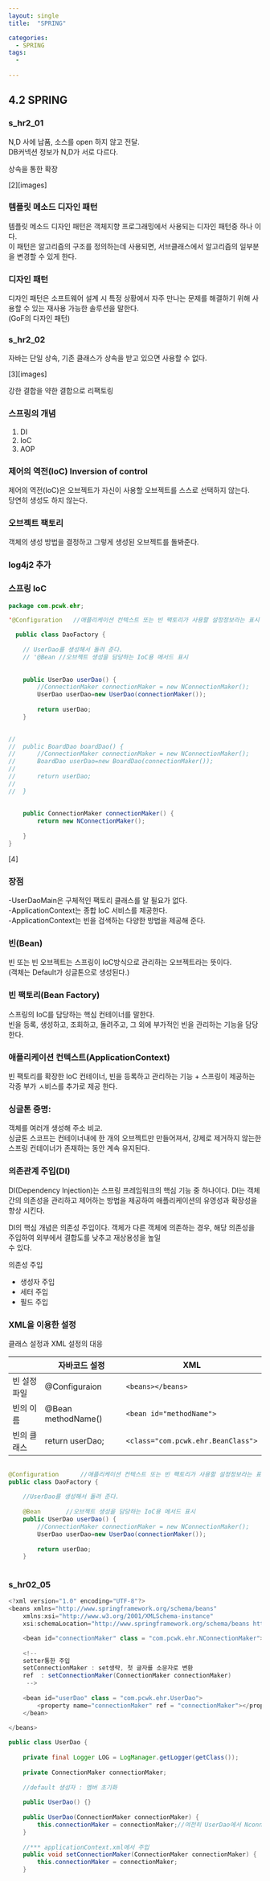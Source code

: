 ```yaml
---
layout: single
title:  "SPRING"

categories:
  - SPRING
tags:
  - 
  
---
```

4.2 SPRING 
---

### s_hr2_01

N,D 사에 납품, 소스를 open 하지 않고 전달.  
DB커넥션 정보가 N,D가 서로 다르다.

상속을 통한 확장

[2][images]

### 템플릿 메소드 디자인 패턴

템플릿 메소드 디자인 패턴은 객체지향 프로그래밍에서 사용되는 디자인 패턴중 하나 이다.  
이 패턴은 알고리즘의 구조를 정의하는데 사용되면, 서브클래스에서 알고리즘의 일부분을 변경할 수 있게 한다.

### 디자인 패턴

디자인 패턴은 소프트웨어 설계 시 특정 상황에서 자주 만나는 문제를 해결하기 위해 사용할 수 있는 재사용 가능한 솔루션을 말한다.  
(GoF의 다자인 패턴)

### s_hr2_02

자바는 단일 상속, 기존 클래스가 상속을 받고 있으면 사용할 수 없다.  

[3][images]

강한 결합을 약한 결합으로 리팩토링


### 스프링의 개념

1. DI
2. IoC
3. AOP

### 제어의 역전(IoC) Inversion of control

제어의 역전(IoC)은 오브젝트가 자신이 사용할 오브젝트를 스스로 선택하지 않는다.  
당연히 생성도 하지 않는다.

### 오브젝트 팩토리

객체의 생성 방법을 결정하고 그렇게 생성된 오브젝트를 돌봐준다.

### log4j2 추가


### 스프링 IoC

```java
package com.pcwk.ehr;

'@Configuration   //애플리케이션 컨텍스트 또는 빈 팩토리가 사용할 설정정보라는 표시

  public class DaoFactory {
	
	// UserDao를 생성해서 돌려 준다.
	// '@Bean //오브젝트 생성을 담당하는 IoC용 메서드 표시
	
  
	public UserDao userDao() {
		//ConnectionMaker connectionMaker = new NConnectionMaker();
		UserDao userDao=new UserDao(connectionMaker());
		
		return userDao;
	}
	

//	
//	public BoardDao boardDao() {
//		//ConnectionMaker connectionMaker = new NConnectionMaker();
//		BoardDao userDao=new BoardDao(connectionMaker());
//		
//		return userDao;
//		
//	}
	
	
	public ConnectionMaker connectionMaker() {
		return new NConnectionMaker();
		
	}
}

```

[4]

### 장점

-UserDaoMain은 구체적인 팩토리 클래스를 알 필요가 없다.  
-ApplicationContext는 종합 IoC 서비스를 제공한다.  
-ApplicationContext는 빈을 검색하는 다양한 방법을 제공해 준다.

### 빈(Bean)

빈 또는 빈 오브젝트는 스프링이 IoC방식으로 관리하는 오브젝트라는 뜻이다.  
(객체는 Default가 싱글톤으로 생성된다.)

### 빈 팩토리(Bean Factory)

스프링의 IoC를 담당하는 핵심 컨테이너를 말한다.  
빈을 등록, 생성하고, 조회하고, 돌려주고, 그 외에 부가적인 빈을 관리하는 기능을 담당한다.

### 애플리케이션 컨텍스트(ApplicationContext)

빈 팩토리를 확장한 IoC 컨테이너, 빈을 등록하고 관리하는 기능 + 스프링이 제공하는 각종 부가 ㅅ비스를 추가로 제공 한다.

### 싱글톤 증명:

객체를 여러개 생성해 주소 비교.  
싱글톤 스코프는 컨테이너내에 한 개의 오브젝트만 만들어져서, 강제로 제거하지 않는한 스프링 컨테이너가 존재하는 동안 계속 유지된다.

### 의존관계 주입(DI)

DI(Dependency Injection)는 스프링 프레임워크의 핵심 기능 중 하나이다.
DI는 객체간의 의존성을 관리하고 제어하는 방법을 제공하여 애플리케이션의 유영성과 확장성을 향상 시킨다.

DI의 핵심 개념은 의존성 주입이다. 객체가 다른 객체에 의존하는 경우, 해당 의존성을 주입하여 외부에서 결합도를 낮추고 재상용성을 높일  
수 있다.

의존성 주입  
- 생성자 주입  
- 세터 주입
- 필드 주입

### XML을 이용한 설정

클래스 설정과 XML 설정의 대응

||자바코드 설정|XML|
|---------|----------|-------|
|빈 설정파일|@Configuraion|```<beans></beans>```|
|빈의 이름|@Bean methodName()|```<bean id="methodName">```|
|빈의 클래스|return userDao;|```<class="com.pcwk.ehr.BeanClass">```|




```java
  
@Configuration		//애플리케이션 컨텍스트 또는 빈 팩토리가 사용할 설정정보라는 표시
public class DaoFactory {
	
	//UserDao를 생성해서 돌려 준다.
	
	@Bean		//오브젝트 생성을 담당하는 IoC용 메서드 표시
	public UserDao userDao() {
		//ConnectionMaker connectionMaker = new NConnectionMaker();
		UserDao userDao=new UserDao(connectionMaker());
		
		return userDao;
	}
	  
```

### s_hr02_05

```java
<?xml version="1.0" encoding="UTF-8"?>
<beans xmlns="http://www.springframework.org/schema/beans"
	xmlns:xsi="http://www.w3.org/2001/XMLSchema-instance"
	xsi:schemaLocation="http://www.springframework.org/schema/beans http://www.springframework.org/schema/beans/spring-beans.xsd">

	<bean id="connectionMaker" class = "com.pcwk.ehr.NConnectionMaker"></bean>
	
	<!-- 
	setter통한 주입
	setConnectionMaker : set생략, 첫 글자를 소문자로 변환
	ref  : setConnectionMaker(ConnectionMaker connectionMaker)
	 -->
	
	<bean id="userDao" class = "com.pcwk.ehr.UserDao">
		<property name="connectionMaker" ref = "connectionMaker"></property>
	</bean>
	
</beans>

```

```java
public class UserDao {
	
	private final Logger LOG = LogManager.getLogger(getClass());
	
	private ConnectionMaker connectionMaker;
	
	//default 생성자 : 멤버 초기화
	
	public UserDao() {}
	
	public UserDao(ConnectionMaker connectionMaker) {
		this.connectionMaker = connectionMaker;//여전히 UserDao에서 NconnectionMaker을 알고 있다. 
	}
	
	//*** applicationContext.xml에서 주입
	public void setConnectionMaker(ConnectionMaker connectionMaker) {
		this.connectionMaker = connectionMaker;
	}
```








